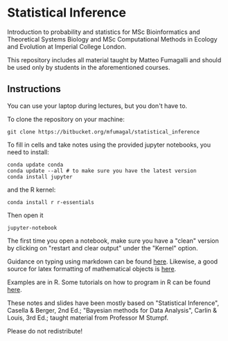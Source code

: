 # Statistical Inference

Introduction to probability and statistics for MSc Bioinformatics and Theoretical Systems Biology and MSc Computational Methods in Ecology and Evolution at Imperial College London.

This repository includes all material taught by Matteo Fumagalli and should be used only by students in the aforementioned courses.

## Instructions

You can use your laptop during lectures, but you don't have to.

To clone the repository on your machine:
```
git clone https://bitbucket.org/mfumagal/statistical_inference
```

To fill in cells and take notes using the provided jupyter notebooks, you need to install:
```
conda update conda
conda update --all # to make sure you have the latest version
conda install jupyter
```
and the R kernel:
```
conda install r r-essentials
```
Then open it
```
jupyter-notebook
```
The first time you open a notebook, make sure you have a "clean" version by clicking on "restart and clear output" under the "Kernel" option.

Guidance on typing using markdown can be found [here](https://github.com/adam-p/markdown-here/wiki/Markdown-Cheatsheet).
Likewise, a good source for latex formatting of mathematical objects is [here](https://en.wikibooks.org/wiki/LaTeX/Mathematics).

Examples are in R. Some tutorials on how to program in R can be found [here](https://bitbucket.org/mfumagal/biological_computing_in_r_main/src/master/).

These notes and slides have been mostly based on "Statistical Inference", Casella & Berger, 2nd Ed.; "Bayesian methods for Data Analysis", Carlin & Louis, 3rd Ed.; taught material from Professor M Stumpf.

Please do not redistribute!






